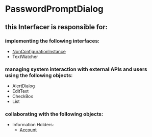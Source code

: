 # PasswordPromptDialog
## this Interfacer is responsible for: 
### implementing the following interfaces:
* [NonConfigurationInstance](../ServiceProviders/NonConfigurationInstance.md) 
* TextWatcher
### managing system interaction with external APIs and users using the following objects: 
* AlertDialog
* EditText
* CheckBox
* List<Account>
### collaborating with the following objects: 
* Information Holders: 
	* [Account](../InformationHolders/Account.md) 
